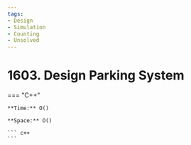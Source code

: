 ```yaml
---
tags:
- Design
- Simulation
- Counting
- Unsolved
---
```



# 1603. Design Parking System

=== "C++"

    **Time:** O()

    **Space:** O()

    ``` c++
    ```